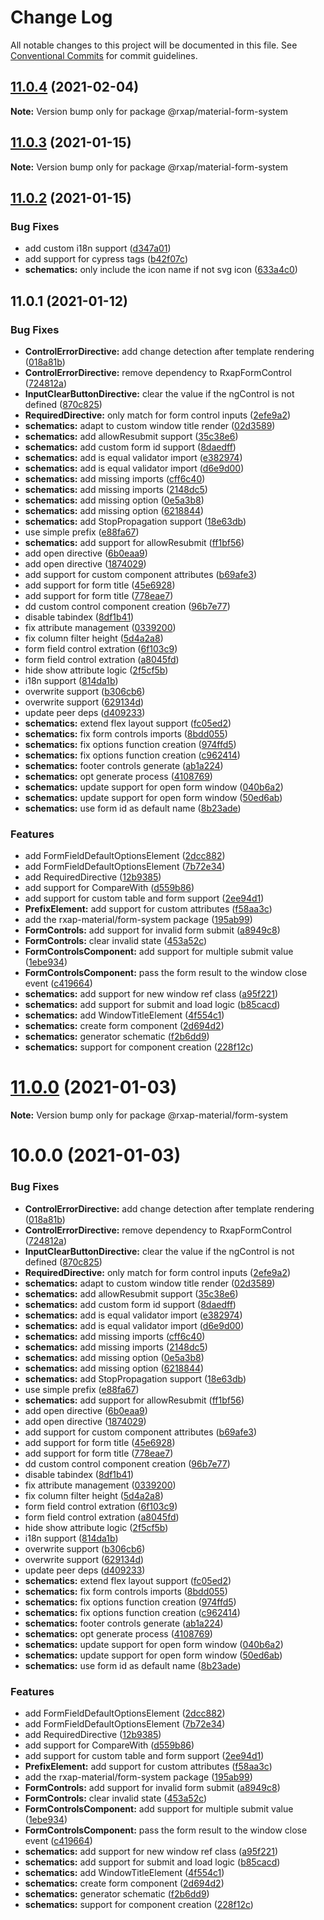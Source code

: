 # Change Log

All notable changes to this project will be documented in this file.
See [Conventional Commits](https://conventionalcommits.org) for commit guidelines.

## [11.0.4](https://gitlab.com/rxap/packages/compare/@rxap/material-form-system@11.0.3...@rxap/material-form-system@11.0.4) (2021-02-04)

**Note:** Version bump only for package @rxap/material-form-system





## [11.0.3](https://gitlab.com/rxap/packages/compare/@rxap/material-form-system@11.0.2...@rxap/material-form-system@11.0.3) (2021-01-15)

**Note:** Version bump only for package @rxap/material-form-system





## [11.0.2](https://gitlab.com/rxap/packages/compare/@rxap/material-form-system@11.0.1...@rxap/material-form-system@11.0.2) (2021-01-15)


### Bug Fixes

* add custom i18n support ([d347a01](https://gitlab.com/rxap/packages/commit/d347a01fa6408c06743a49d7e226778eb0846e31))
* add support for cypress tags ([b42f07c](https://gitlab.com/rxap/packages/commit/b42f07c5c628dc1636e3a0b574129349db221dc5))
* **schematics:** only include the icon name if not svg icon ([633a4c0](https://gitlab.com/rxap/packages/commit/633a4c0e5302a3e5d5a5e4b171d342b94470db84))





## 11.0.1 (2021-01-12)


### Bug Fixes

* **ControlErrorDirective:** add change detection after template rendering ([018a81b](https://gitlab.com/rxap/packages/commit/018a81b5252ef5a140d94be92c7e0310803ba57b))
* **ControlErrorDirective:** remove dependency to RxapFormControl ([724812a](https://gitlab.com/rxap/packages/commit/724812a1de9a785f1be35b1b10affd2d83e12047))
* **InputClearButtonDirective:** clear the value if the ngControl is not defined ([870c825](https://gitlab.com/rxap/packages/commit/870c825f91ac5eb2b104bd1439118624d8e1e0cf))
* **RequiredDirective:** only match for form control inputs ([2efe9a2](https://gitlab.com/rxap/packages/commit/2efe9a29fb39d60404b4c68146c8dc95e41d46cc))
* **schematics:** adapt to custom window title render ([02d3589](https://gitlab.com/rxap/packages/commit/02d3589e918ddf71efd9cdb896f491e3619063e4))
* **schematics:** add allowResubmit support ([35c38e6](https://gitlab.com/rxap/packages/commit/35c38e6fb11022afbd701d86f81a95b2764f72ed))
* **schematics:** add custom form id support ([8daedff](https://gitlab.com/rxap/packages/commit/8daedffdabbf2a5a42054ffab448b844b6ecf88f))
* **schematics:** add is equal validator import ([e382974](https://gitlab.com/rxap/packages/commit/e3829749f3b6cd63f9b77209d2d5d6d9dce3fb6d))
* **schematics:** add is equal validator import ([d6e9d00](https://gitlab.com/rxap/packages/commit/d6e9d0081f5337f23f7098060e55ee8da5d965e4))
* **schematics:** add missing imports ([cff6c40](https://gitlab.com/rxap/packages/commit/cff6c409914fbd4b140cc7c351b105e21d3d0cd0))
* **schematics:** add missing imports ([2148dc5](https://gitlab.com/rxap/packages/commit/2148dc5a36d48174398b02981fe53ed0df3a5532))
* **schematics:** add missing option ([0e5a3b8](https://gitlab.com/rxap/packages/commit/0e5a3b825173b868c63a62f0317dbeea6ea47085))
* **schematics:** add missing option ([6218844](https://gitlab.com/rxap/packages/commit/6218844965d478c06819f42f9bd60a2cd8dd39fb))
* **schematics:** add StopPropagation support ([18e63db](https://gitlab.com/rxap/packages/commit/18e63dbffb2384aedc01f3e7c64946c65b91eafd))
* use simple prefix ([e88fa67](https://gitlab.com/rxap/packages/commit/e88fa67b127ced14eed64189b933d8586bcffa95))
* **schematics:** add support for allowResubmit ([ff1bf56](https://gitlab.com/rxap/packages/commit/ff1bf56c56272648e249f5c487d4ab7142418fb5))
* add open directive ([6b0eaa9](https://gitlab.com/rxap/packages/commit/6b0eaa9cd273cb5f28cbb040ab57acb62919c7de))
* add open directive ([1874029](https://gitlab.com/rxap/packages/commit/1874029d308cfd0ed78b6ce359db662d174b44fa))
* add support for custom component attributes ([b69afe3](https://gitlab.com/rxap/packages/commit/b69afe387bce946c2d4fe6ad27163640ec5ac6fd))
* add support for form title ([45e6928](https://gitlab.com/rxap/packages/commit/45e6928b1b2853ac6e7a5d5abf9d3cc73a7188d6))
* add support for form title ([778eae7](https://gitlab.com/rxap/packages/commit/778eae791ff454138cfbfb246831fc3d1b32ca1d))
* dd custom control component creation ([96b7e77](https://gitlab.com/rxap/packages/commit/96b7e772c08a4265c94147aaf3e5061192553288))
* disable tabindex ([8df1b41](https://gitlab.com/rxap/packages/commit/8df1b41c1b400d80aa0f886151155e5399507143))
* fix attribute management ([0339200](https://gitlab.com/rxap/packages/commit/033920008e5463588b85a92c740835f023d77778))
* fix column filter height ([5d4a2a8](https://gitlab.com/rxap/packages/commit/5d4a2a8c97b5cfb1d254d4d015aa092fd0358166))
* form field control extration ([6f103c9](https://gitlab.com/rxap/packages/commit/6f103c981205b3b9c838b532e52eccd022c3fbc3))
* form field control extration ([a8045fd](https://gitlab.com/rxap/packages/commit/a8045fd11328ab345bf7b6f549134185a970939c))
* hide show attribute logic ([2f5cf5b](https://gitlab.com/rxap/packages/commit/2f5cf5ba2633f10b057383f7b63f5b10be578555))
* i18n support ([814da1b](https://gitlab.com/rxap/packages/commit/814da1bf8d961269079c7be66d3218465c8b287b))
* overwrite support ([b306cb6](https://gitlab.com/rxap/packages/commit/b306cb60e5f45118a577fae3c011cc05e7207019))
* overwrite support ([629134d](https://gitlab.com/rxap/packages/commit/629134dba9475ce52f66715968cfd363f034bae0))
* update peer deps ([d409233](https://gitlab.com/rxap/packages/commit/d4092333a44c37e4a4a76c8915323756687269c5))
* **schematics:** extend flex layout support ([fc05ed2](https://gitlab.com/rxap/packages/commit/fc05ed2d7473b20efac641fe7729849516ee84c6))
* **schematics:** fix form controls imports ([8bdd055](https://gitlab.com/rxap/packages/commit/8bdd055ad162175b2a54c145f3f10988acc2c3ef))
* **schematics:** fix options function creation ([974ffd5](https://gitlab.com/rxap/packages/commit/974ffd5b786e150211637920e8de69392dde3e81))
* **schematics:** fix options function creation ([c962414](https://gitlab.com/rxap/packages/commit/c9624148090263e35bdf96f16f43eb6d5ebb29fb))
* **schematics:** footer controls generate ([ab1a224](https://gitlab.com/rxap/packages/commit/ab1a2244c493ed09f56926bf96a0668c61c9c13d))
* **schematics:** opt generate process ([4108769](https://gitlab.com/rxap/packages/commit/4108769c4749ac5e7007983eee396ff3f3be8ca0))
* **schematics:** update support for open form window ([040b6a2](https://gitlab.com/rxap/packages/commit/040b6a220960a501172a65836aeabf97efae3f91))
* **schematics:** update support for open form window ([50ed6ab](https://gitlab.com/rxap/packages/commit/50ed6ab8eebacf74487be3761c2b330b1056b411))
* **schematics:** use form id as default name ([8b23ade](https://gitlab.com/rxap/packages/commit/8b23ade66a6e9bf6b7f028f787431fd6f97413c4))


### Features

* add FormFieldDefaultOptionsElement ([2dcc882](https://gitlab.com/rxap/packages/commit/2dcc882bf0a8d9fb41a9cebe60081cd5a20e5609))
* add FormFieldDefaultOptionsElement ([7b72e34](https://gitlab.com/rxap/packages/commit/7b72e3491adfbdc78f28914c05a4d03b89e1f4d5))
* add RequiredDirective ([12b9385](https://gitlab.com/rxap/packages/commit/12b9385ae1b64c8d3513423f16b5157e7c31a92a))
* add support for CompareWith ([d559b86](https://gitlab.com/rxap/packages/commit/d559b86eced141138e934686d29350e9a0cf6df3))
* add support for custom table and form support ([2ee94d1](https://gitlab.com/rxap/packages/commit/2ee94d14419e21cdaadd948632a06375fbd7e667))
* **PrefixElement:** add support for custom attributes ([f58aa3c](https://gitlab.com/rxap/packages/commit/f58aa3c6047d68221851ede34c20b4d68e6d094b))
* add the rxap-material/form-system package ([195ab99](https://gitlab.com/rxap/packages/commit/195ab99ed7441f1771b21cbfeb1812f9e4b3880a))
* **FormControls:** add support for invalid form submit ([a8949c8](https://gitlab.com/rxap/packages/commit/a8949c8060debd4552a5c7d28fcdc50b355a2507))
* **FormControls:** clear invalid state ([453a52c](https://gitlab.com/rxap/packages/commit/453a52c44a53da0664181ff84b5424e0820b6505))
* **FormControlsComponent:** add support for multiple submit value ([1ebe934](https://gitlab.com/rxap/packages/commit/1ebe934b196e5d66a8ec6f43dde05d0a5c3869a0))
* **FormControlsComponent:** pass the form result to the window close event ([c419664](https://gitlab.com/rxap/packages/commit/c419664f474f6d4affd52176f60e5bc0330a8f84))
* **schematics:** add support for new window ref class ([a95f221](https://gitlab.com/rxap/packages/commit/a95f221a92cc7ba227d31d09c3bc992baadd41f7))
* **schematics:** add support for submit and load logic ([b85cacd](https://gitlab.com/rxap/packages/commit/b85cacdab855fc6f58311e10ec6888440a90b249))
* **schematics:** add WindowTitleElement ([4f554c1](https://gitlab.com/rxap/packages/commit/4f554c14815911cad53628f28002f57898ce9982))
* **schematics:** create form component ([2d694d2](https://gitlab.com/rxap/packages/commit/2d694d2cb3370d196e280eb24564993177538b23))
* **schematics:** generator schematic ([f2b6dd9](https://gitlab.com/rxap/packages/commit/f2b6dd921b0d0a419fc1ccf64a62ae2cf51629e5))
* **schematics:** support for component creation ([228f12c](https://gitlab.com/rxap/packages/commit/228f12c2fe839e068f5f079015064caa2eed18d3))





# [11.0.0](https://gitlab.com/rxap/packages/compare/@rxap-material/form-system@10.0.0...@rxap-material/form-system@11.0.0) (2021-01-03)

**Note:** Version bump only for package @rxap-material/form-system





# 10.0.0 (2021-01-03)


### Bug Fixes

* **ControlErrorDirective:** add change detection after template rendering ([018a81b](https://gitlab.com/rxap/packages/commit/018a81b5252ef5a140d94be92c7e0310803ba57b))
* **ControlErrorDirective:** remove dependency to RxapFormControl ([724812a](https://gitlab.com/rxap/packages/commit/724812a1de9a785f1be35b1b10affd2d83e12047))
* **InputClearButtonDirective:** clear the value if the ngControl is not defined ([870c825](https://gitlab.com/rxap/packages/commit/870c825f91ac5eb2b104bd1439118624d8e1e0cf))
* **RequiredDirective:** only match for form control inputs ([2efe9a2](https://gitlab.com/rxap/packages/commit/2efe9a29fb39d60404b4c68146c8dc95e41d46cc))
* **schematics:** adapt to custom window title render ([02d3589](https://gitlab.com/rxap/packages/commit/02d3589e918ddf71efd9cdb896f491e3619063e4))
* **schematics:** add allowResubmit support ([35c38e6](https://gitlab.com/rxap/packages/commit/35c38e6fb11022afbd701d86f81a95b2764f72ed))
* **schematics:** add custom form id support ([8daedff](https://gitlab.com/rxap/packages/commit/8daedffdabbf2a5a42054ffab448b844b6ecf88f))
* **schematics:** add is equal validator import ([e382974](https://gitlab.com/rxap/packages/commit/e3829749f3b6cd63f9b77209d2d5d6d9dce3fb6d))
* **schematics:** add is equal validator import ([d6e9d00](https://gitlab.com/rxap/packages/commit/d6e9d0081f5337f23f7098060e55ee8da5d965e4))
* **schematics:** add missing imports ([cff6c40](https://gitlab.com/rxap/packages/commit/cff6c409914fbd4b140cc7c351b105e21d3d0cd0))
* **schematics:** add missing imports ([2148dc5](https://gitlab.com/rxap/packages/commit/2148dc5a36d48174398b02981fe53ed0df3a5532))
* **schematics:** add missing option ([0e5a3b8](https://gitlab.com/rxap/packages/commit/0e5a3b825173b868c63a62f0317dbeea6ea47085))
* **schematics:** add missing option ([6218844](https://gitlab.com/rxap/packages/commit/6218844965d478c06819f42f9bd60a2cd8dd39fb))
* **schematics:** add StopPropagation support ([18e63db](https://gitlab.com/rxap/packages/commit/18e63dbffb2384aedc01f3e7c64946c65b91eafd))
* use simple prefix ([e88fa67](https://gitlab.com/rxap/packages/commit/e88fa67b127ced14eed64189b933d8586bcffa95))
* **schematics:** add support for allowResubmit ([ff1bf56](https://gitlab.com/rxap/packages/commit/ff1bf56c56272648e249f5c487d4ab7142418fb5))
* add open directive ([6b0eaa9](https://gitlab.com/rxap/packages/commit/6b0eaa9cd273cb5f28cbb040ab57acb62919c7de))
* add open directive ([1874029](https://gitlab.com/rxap/packages/commit/1874029d308cfd0ed78b6ce359db662d174b44fa))
* add support for custom component attributes ([b69afe3](https://gitlab.com/rxap/packages/commit/b69afe387bce946c2d4fe6ad27163640ec5ac6fd))
* add support for form title ([45e6928](https://gitlab.com/rxap/packages/commit/45e6928b1b2853ac6e7a5d5abf9d3cc73a7188d6))
* add support for form title ([778eae7](https://gitlab.com/rxap/packages/commit/778eae791ff454138cfbfb246831fc3d1b32ca1d))
* dd custom control component creation ([96b7e77](https://gitlab.com/rxap/packages/commit/96b7e772c08a4265c94147aaf3e5061192553288))
* disable tabindex ([8df1b41](https://gitlab.com/rxap/packages/commit/8df1b41c1b400d80aa0f886151155e5399507143))
* fix attribute management ([0339200](https://gitlab.com/rxap/packages/commit/033920008e5463588b85a92c740835f023d77778))
* fix column filter height ([5d4a2a8](https://gitlab.com/rxap/packages/commit/5d4a2a8c97b5cfb1d254d4d015aa092fd0358166))
* form field control extration ([6f103c9](https://gitlab.com/rxap/packages/commit/6f103c981205b3b9c838b532e52eccd022c3fbc3))
* form field control extration ([a8045fd](https://gitlab.com/rxap/packages/commit/a8045fd11328ab345bf7b6f549134185a970939c))
* hide show attribute logic ([2f5cf5b](https://gitlab.com/rxap/packages/commit/2f5cf5ba2633f10b057383f7b63f5b10be578555))
* i18n support ([814da1b](https://gitlab.com/rxap/packages/commit/814da1bf8d961269079c7be66d3218465c8b287b))
* overwrite support ([b306cb6](https://gitlab.com/rxap/packages/commit/b306cb60e5f45118a577fae3c011cc05e7207019))
* overwrite support ([629134d](https://gitlab.com/rxap/packages/commit/629134dba9475ce52f66715968cfd363f034bae0))
* update peer deps ([d409233](https://gitlab.com/rxap/packages/commit/d4092333a44c37e4a4a76c8915323756687269c5))
* **schematics:** extend flex layout support ([fc05ed2](https://gitlab.com/rxap/packages/commit/fc05ed2d7473b20efac641fe7729849516ee84c6))
* **schematics:** fix form controls imports ([8bdd055](https://gitlab.com/rxap/packages/commit/8bdd055ad162175b2a54c145f3f10988acc2c3ef))
* **schematics:** fix options function creation ([974ffd5](https://gitlab.com/rxap/packages/commit/974ffd5b786e150211637920e8de69392dde3e81))
* **schematics:** fix options function creation ([c962414](https://gitlab.com/rxap/packages/commit/c9624148090263e35bdf96f16f43eb6d5ebb29fb))
* **schematics:** footer controls generate ([ab1a224](https://gitlab.com/rxap/packages/commit/ab1a2244c493ed09f56926bf96a0668c61c9c13d))
* **schematics:** opt generate process ([4108769](https://gitlab.com/rxap/packages/commit/4108769c4749ac5e7007983eee396ff3f3be8ca0))
* **schematics:** update support for open form window ([040b6a2](https://gitlab.com/rxap/packages/commit/040b6a220960a501172a65836aeabf97efae3f91))
* **schematics:** update support for open form window ([50ed6ab](https://gitlab.com/rxap/packages/commit/50ed6ab8eebacf74487be3761c2b330b1056b411))
* **schematics:** use form id as default name ([8b23ade](https://gitlab.com/rxap/packages/commit/8b23ade66a6e9bf6b7f028f787431fd6f97413c4))


### Features

* add FormFieldDefaultOptionsElement ([2dcc882](https://gitlab.com/rxap/packages/commit/2dcc882bf0a8d9fb41a9cebe60081cd5a20e5609))
* add FormFieldDefaultOptionsElement ([7b72e34](https://gitlab.com/rxap/packages/commit/7b72e3491adfbdc78f28914c05a4d03b89e1f4d5))
* add RequiredDirective ([12b9385](https://gitlab.com/rxap/packages/commit/12b9385ae1b64c8d3513423f16b5157e7c31a92a))
* add support for CompareWith ([d559b86](https://gitlab.com/rxap/packages/commit/d559b86eced141138e934686d29350e9a0cf6df3))
* add support for custom table and form support ([2ee94d1](https://gitlab.com/rxap/packages/commit/2ee94d14419e21cdaadd948632a06375fbd7e667))
* **PrefixElement:** add support for custom attributes ([f58aa3c](https://gitlab.com/rxap/packages/commit/f58aa3c6047d68221851ede34c20b4d68e6d094b))
* add the rxap-material/form-system package ([195ab99](https://gitlab.com/rxap/packages/commit/195ab99ed7441f1771b21cbfeb1812f9e4b3880a))
* **FormControls:** add support for invalid form submit ([a8949c8](https://gitlab.com/rxap/packages/commit/a8949c8060debd4552a5c7d28fcdc50b355a2507))
* **FormControls:** clear invalid state ([453a52c](https://gitlab.com/rxap/packages/commit/453a52c44a53da0664181ff84b5424e0820b6505))
* **FormControlsComponent:** add support for multiple submit value ([1ebe934](https://gitlab.com/rxap/packages/commit/1ebe934b196e5d66a8ec6f43dde05d0a5c3869a0))
* **FormControlsComponent:** pass the form result to the window close event ([c419664](https://gitlab.com/rxap/packages/commit/c419664f474f6d4affd52176f60e5bc0330a8f84))
* **schematics:** add support for new window ref class ([a95f221](https://gitlab.com/rxap/packages/commit/a95f221a92cc7ba227d31d09c3bc992baadd41f7))
* **schematics:** add support for submit and load logic ([b85cacd](https://gitlab.com/rxap/packages/commit/b85cacdab855fc6f58311e10ec6888440a90b249))
* **schematics:** add WindowTitleElement ([4f554c1](https://gitlab.com/rxap/packages/commit/4f554c14815911cad53628f28002f57898ce9982))
* **schematics:** create form component ([2d694d2](https://gitlab.com/rxap/packages/commit/2d694d2cb3370d196e280eb24564993177538b23))
* **schematics:** generator schematic ([f2b6dd9](https://gitlab.com/rxap/packages/commit/f2b6dd921b0d0a419fc1ccf64a62ae2cf51629e5))
* **schematics:** support for component creation ([228f12c](https://gitlab.com/rxap/packages/commit/228f12c2fe839e068f5f079015064caa2eed18d3))

